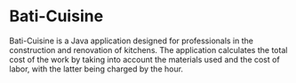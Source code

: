 # Bati-Cuisine
Bati-Cuisine is a Java application designed for professionals in the construction and renovation of kitchens. The application calculates the total cost of the work by taking into account the materials used and the cost of labor, with the latter being charged by the hour.
